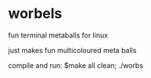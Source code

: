 # worbels
fun terminal metaballs for linux

just makes fun multicoloured meta balls

compile and run:
$make all clean; ./worbs
